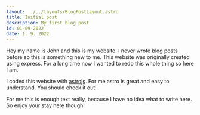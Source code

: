 ```yaml
---
layout: ../../layouts/BlogPostLayout.astro
title: Initial post
description: My first blog post
id: 01-09-2022
date: 1. 9. 2022
---
```


Hey my name is John and this is my website. I never wrote blog posts before so this is something new to me. This website was originally created using express. For a long time now I wanted to redo this whole thing so here I am.

I coded this website with [astrojs](https://astro.build). For me astro is great and easy to understand. You should check it out!

For me this is enough text really, because I have no idea what to write here. So enjoy your stay here though!